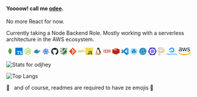 #### Yoooow! call me [odee](https://odjhey.com).

No more React for now.

Currently taking a Node Backend Role. Mostly working with a serverless architecture in the AWS ecosystem.


<img src="https://raw.githubusercontent.com/odjhey/odjhey/master/icons/mongodb-original.svg" height="20px"/> <img src="https://raw.githubusercontent.com/odjhey/odjhey/master/icons/typescript-original.svg" height="20px"/> <img src="https://raw.githubusercontent.com/odjhey/odjhey/master/icons/nodejs-original.svg" height="20px"/> <img src="https://raw.githubusercontent.com/odjhey/odjhey/master/icons/docker-original.svg" height="20px"/> <img src="https://raw.githubusercontent.com/odjhey/odjhey/master/icons/kubernetes.svg" height="20px"/> <img src="https://raw.githubusercontent.com/odjhey/odjhey/master/icons/github-original.svg" height="20px"/> <img src="https://raw.githubusercontent.com/odjhey/odjhey/master/icons/vim-original.svg" height="20px"/> <img src="https://raw.githubusercontent.com/odjhey/odjhey/master/icons/git-original.svg" height="20px"/> <img src="https://raw.githubusercontent.com/odjhey/odjhey/master/icons/babel-original.svg" height="20px"/><img src="https://raw.githubusercontent.com/odjhey/odjhey/master/icons/javascript-original.svg" height="20px"/> <img src="https://raw.githubusercontent.com/odjhey/odjhey/master/icons/linux-original.svg" height="20px"/> <img src="https://raw.githubusercontent.com/odjhey/odjhey/master/icons/npm-original-wordmark.svg" height="20px"/> <img src="https://raw.githubusercontent.com/odjhey/odjhey/master/icons/redis-original.svg" height="20px"/> <img src="https://raw.githubusercontent.com/odjhey/odjhey/master/icons/visual-studio-code.svg" height="20px"/> <img src="https://raw.githubusercontent.com/odjhey/odjhey/master/icons/webpack-original.svg" height="20px"/> <img src="https://raw.githubusercontent.com/odjhey/odjhey/master/icons/yarn-original.svg" height="20px"/> 
<img src="https://raw.githubusercontent.com/odjhey/odjhey/master/icons/eslint.svg" height="20px"/>
<img src="https://raw.githubusercontent.com/odjhey/odjhey/master/icons/prettier.svg" height="20px"/>
<img src="https://raw.githubusercontent.com/odjhey/odjhey/master/icons/digital-ocean.svg" height="20px"/>
<img src="https://raw.githubusercontent.com/odjhey/odjhey/master/icons/aws.svg" height="20px"/>


![Stats for odjhey](https://github-readme-stats.vercel.app/api?username=odjhey&show_icons=true&count_private=true)


![Top Langs](https://github-readme-stats.vercel.app/api/top-langs/?username=odjhey&layout=compact)


🚀 &nbsp; and of course, readmes are required to have ze emojis 🤘
